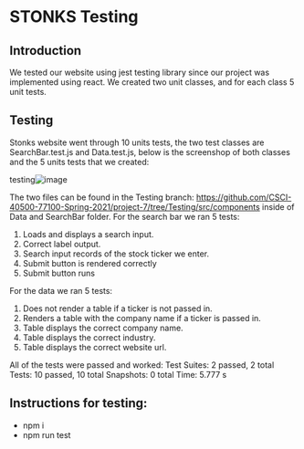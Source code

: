 # STONKS Testing 

## Introduction  
We tested our website using jest testing library since our project was implemented using react. We created two unit classes, and for each class 5 unit tests. 

## Testing 
Stonks website went through 10 units tests, the two test classes are SearchBar.test.js and Data.test.js, below is the screenshop of both classes and the 5 units tests that we created:

testing![image](https://user-images.githubusercontent.com/38230942/119393758-5e216180-bc9f-11eb-963e-1965d247c0d3.png)

The two files can be found in the Testing branch: https://github.com/CSCI-40500-77100-Spring-2021/project-7/tree/Testing/src/components inside of Data and SearchBar folder.
For the search bar we ran 5 tests:
1. Loads and displays a search input.
2. Correct label output.
3. Search input records of the stock ticker we enter.
4. Submit button is rendered correctly
5. Submit button runs

For the data we ran 5 tests:
1. Does not render a table if a ticker is not passed in.
2. Renders a table with the company name if a ticker is passed in.
3. Table displays the correct company name.
4. Table displays the correct industry.
5. Table displays the correct website url.

All of the tests were passed and worked:
Test Suites: 2 passed, 2 total
Tests:       10 passed, 10 total
Snapshots:   0 total
Time:        5.777 s

## Instructions for testing:
- npm i
- npm run test

